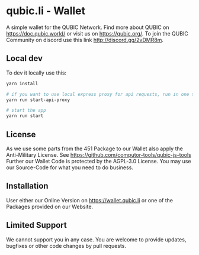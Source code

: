 # qubic.li - Wallet

A simple wallet for the QUBIC Network. Find more about QUBIC on https://doc.qubic.world/ or visit us on https://qubic.org/.
To join the QUBIC Community on discord use this link http://discord.gg/2vDMR8m.

## Local dev
To dev it locally use this:

```bash
yarn install

# if you want to use local express proxy for api requests, run in one terminal:
yarn run start-api-proxy

# start the app
yarn run start
```

## License
As we use some parts from the 451 Package to our Wallet also apply the Anti-Military License. See https://github.com/computor-tools/qubic-js-tools
Further our Wallet Code is protected by the AGPL-3.0 License. You may use our Source-Code for what you need to do business.

## Installation
User either our Online Version on https://wallet.qubic.li or one of the Packages provided on our Website.

## Limited Support
We cannot support you in any case. You are welcome to provide updates, bugfixes or other code changes by pull requests.
